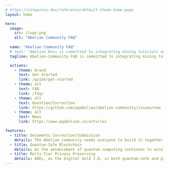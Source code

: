 ```yaml
---
# https://vitepress.dev/reference/default-theme-home-page
layout: home

hero:
  image:
    src: /logo.png
    alt: "Abelian Community FAQ"
  
  name: "Abelian Community FAQ"
  # text: "Abelian Docs is committed to integrating mining tutorials and Q&A for the Abelian Document repository."
  tagline: Abelian-Community-FAQ is committed to integrating mining tutorials and Q&A for the Abelian Community Document repository.

  actions:
    - theme: brand
      text: Get Started
      link: /guide/get-started
    - theme: alt
      text: FAQ
      link: /faq/
    - theme: alt
      text: Question/Correction
      link: https://github.com/pqabelian/abelian-community/issues/new
    - theme: alt
      text: News
      link: https://www.pqabelian.io/articles

features:
  - title: Documents Correction/Submission
    details: The Abelian community needs everyone to build it together. We welcome corrections to errors in the content of the community's documents, And welcome to submit your experience sharing, open-source projects, and tools. (can be named/anonymous/link).
  - title: Quantum-Safe Blockchain
    details: As the advancement of quantum computing continues to accelerate, hackers are also leveraging the exponentially more powerful quantum computers to hack blockchain networks and have already been putting the security of major Blockchain systems at risk in the dawn of quantum computing. Abelian is the new generation of blockchain, which, by design, is secure against attacks from quantum computers. The Abelian Foundation R&D team, which consists of cryptographers, mathematicians and crypto engineers, has designed some advanced lattice-based cryptographic schemes based CRYSTALS-Dilithium, which is an NIST standardized cryptographic primitive. The vision of Abelian is to create a store of value digital asset, ABEL, as the Digital Gold 2.0, which is quantum-safe and privacy-preserving.
  - title: Multi-Tier Privacy Preserving
    details: ABEL, as the Digital Gold 2.0, is both quantum-safe and privacy-preserving. Thanks to the innovative technologies developed by the Abelian Foundation's R&D team, Abelian supports multi-tier privacy preserving assurance to ABEL wallets which can be pseudonymous, fully private, as well as complaint-private. The technologies of Abelian include lattice-based linkable ring signature, commitment schemes and zero-knowledge proofs based on NIST standardized cryptographic primitives, namely CRYSTALS-Kyber and CRYSTALS-Dilithium.
---
```


